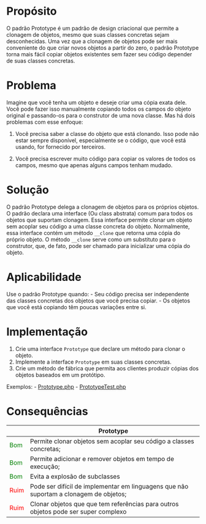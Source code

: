 # Propósito

O padrão Prototype é um padrão de design criacional que permite a clonagem de objetos, mesmo que suas classes concretas sejam desconhecidas. Uma vez que a clonagem de objetos pode ser mais conveniente do que criar novos objetos a partir do zero, o padrão Prototype torna mais fácil copiar objetos existentes sem fazer seu código depender de suas classes concretas.

# Problema

Imagine que você tenha um objeto e deseje criar uma cópia exata dele. Você pode fazer isso manualmente copiando todos os campos do objeto original e passando-os para o construtor de uma nova classe. Mas há dois problemas com esse enfoque:

1. Você precisa saber a classe do objeto que está clonando. Isso pode não estar sempre disponível, especialmente se o código, que você está usando, for fornecido por terceiros.

2. Você precisa escrever muito código para copiar os valores de todos os campos, mesmo que apenas alguns campos tenham mudado.

# Solução

O padrão Prototype delega a clonagem de objetos para os próprios objetos. O padrão declara uma interface (Ou class abstrata) comum para todos os objetos que suportam clonagem. Essa interface permite clonar um objeto sem acoplar seu código a uma classe concreta do objeto. Normalmente, essa interface contém um método `__clone` que retorna uma cópia do próprio objeto. O método `__clone` serve como um substituto para o construtor, que, de fato, pode ser chamado para inicializar uma cópia do objeto.

# Aplicabilidade

Use o padrão Prototype quando:
	- Seu código precisa ser independente das classes concretas dos objetos que você precisa copiar.
	- Os objetos que você está copiando têm poucas variações entre si.

# Implementação

1. Crie uma interface `Prototype` que declare um método para clonar o objeto.
2. Implemente a interface `Prototype` em suas classes concretas.
3. Crie um método de fábrica que permita aos clientes produzir cópias dos objetos baseados em um protótipo.

Exemplos:
	- [Prototype.php](Prototype.php)
	- [PrototypeTest.php](../../../tests/Patterns/Creational/Prototype/PrototypeTest.php)

# Consequências

|   | Prototype |
|---|-----------|
| <span style="color:green">Bom</span> | Permite clonar objetos sem acoplar seu código a classes concretas; |
| <span style="color:green">Bom</span> | Permite adicionar e remover objetos em tempo de execução; |
| <span style="color:green">Bom</span> | Evita a explosão de subclasses |
| <span style="color:red">Ruim</span> | Pode ser difícil de implementar em linguagens que não suportam a clonagem de objetos; |
| <span style="color:red">Ruim</span> | Clonar objetos que que tem referências para outros objetos pode ser super complexo |